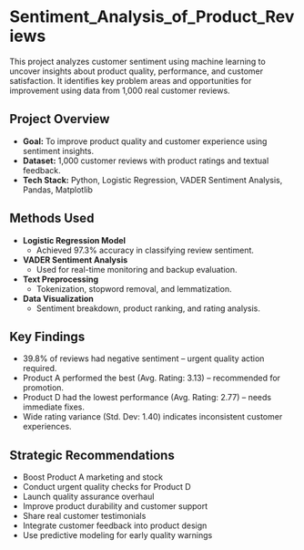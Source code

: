 # Sentiment_Analysis_of_Product_Reviews
This project analyzes customer sentiment using machine learning to uncover insights about product quality, performance, and customer satisfaction. It identifies key problem areas and opportunities for improvement using data from 1,000 real customer reviews.

## Project Overview
- **Goal:** To improve product quality and customer experience using sentiment insights.
- **Dataset:** 1,000 customer reviews with product ratings and textual feedback.
- **Tech Stack:** Python, Logistic Regression, VADER Sentiment Analysis, Pandas, Matplotlib

## Methods Used
- **Logistic Regression Model**  
  - Achieved 97.3% accuracy in classifying review sentiment.
- **VADER Sentiment Analysis**  
  - Used for real-time monitoring and backup evaluation.
- **Text Preprocessing**
  - Tokenization, stopword removal, and lemmatization.
- **Data Visualization**
  - Sentiment breakdown, product ranking, and rating analysis.

## Key Findings
- 39.8% of reviews had negative sentiment – urgent quality action required.
- Product A performed the best (Avg. Rating: 3.13) – recommended for promotion.
- Product D had the lowest performance (Avg. Rating: 2.77) – needs immediate fixes.
- Wide rating variance (Std. Dev: 1.40) indicates inconsistent customer experiences.

## Strategic Recommendations
- Boost Product A marketing and stock
- Conduct urgent quality checks for Product D
- Launch quality assurance overhaul
- Improve product durability and customer support
- Share real customer testimonials
- Integrate customer feedback into product design
- Use predictive modeling for early quality warnings



